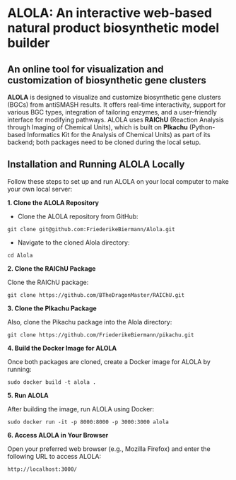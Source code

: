 # ALOLA: An interactive web-based natural product biosynthetic model builder
##  An online tool for visualization and customization of biosynthetic gene clusters
**ALOLA** is designed to visualize and customize biosynthetic gene clusters (BGCs) from antiSMASH results. It offers real-time interactivity, support for various BGC types, integration of tailoring enzymes, and a user-friendly interface for modifying pathways. ALOLA uses **RAIChU** (Reaction Analysis through Imaging of Chemical Units), which is built on **PIkachu** (Python-based Informatics Kit for the Analysis of Chemical Units) as part of its backend; both packages need to be cloned during the local setup.

## Installation and Running ALOLA Locally

Follow these steps to set up and run ALOLA on your local computer to make your own local server:


**1. Clone the ALOLA Repository**

- Clone the ALOLA repository from GitHub:
```
git clone git@github.com:FriederikeBiermann/Alola.git
```

- Navigate to the cloned Alola directory:
```
cd Alola
```

**2. Clone the RAIChU Package**

Clone the RAIChU package:
```
git clone https://github.com/BTheDragonMaster/RAIChU.git
```

**3. Clone the PIkachu Package**

Also, clone the Pikachu package into the Alola directory:
```
git clone https://github.com/FriederikeBiermann/pikachu.git
```

**4. Build the Docker Image for ALOLA**

Once both packages are cloned, create a Docker image for ALOLA by running:
```
sudo docker build -t alola .
```

**5. Run ALOLA**

After building the image, run ALOLA using Docker:
```
sudo docker run -it -p 8000:8000 -p 3000:3000 alola
```

**6. Access ALOLA in Your Browser**

Open your preferred web browser (e.g., Mozilla Firefox) and enter the following URL to access ALOLA:
```
http://localhost:3000/
```
